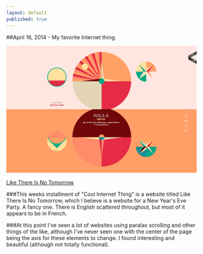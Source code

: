 ```yaml
---
layout: default
published: true
---
```


##April 16, 2014 - My favorite Internet thing.

![](img/blog6.png)

[Like There Is No Tomorrow](http://www.like-there-is-no-tomorrow.com/)

###This weeks installment of "Cool Internet Thing" is a website titled Like There Is No Tomorrow, which I believe is a website for a New Year's Eve Party. A fancy one. There is English scattered throughout, but most of it appears to be in French.

###At this point I've seen a lot of websites using paralax scrolling and other things of the like, although I've never seen one with the center of the page being the axis for these elements to change. I found interesting and beautiful (although not totally functional). 